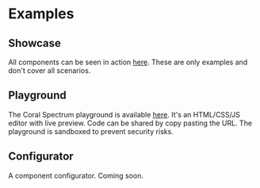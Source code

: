 # Examples

## Showcase

All components can be seen in action <a href="../../examples" target="_blank">here</a>. These are only examples and 
don't cover all scenarios. 
 
## Playground
 
The Coral Spectrum playground is available <a href="../../playground" target="_blank">here</a>. It's an HTML/CSS/JS editor with live preview. Code can be shared by copy pasting the URL. 
The playground is sandboxed to prevent security risks.
 
## Configurator

A component configurator. Coming soon.

